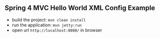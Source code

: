 ## Spring 4 MVC Hello World XML Config Example

- build the project: `mvn clean install`
- run the application: `mvn jetty:run`
- open url `http://localhost:8080/` in browser
